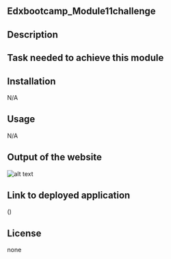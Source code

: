 ## Edxbootcamp_Module11challenge 

## Description



## Task needed to achieve this module



## Installation

N/A

## Usage 

N/A

## Output of the website

![alt text](output.png)

## Link to deployed application

()

## License

none